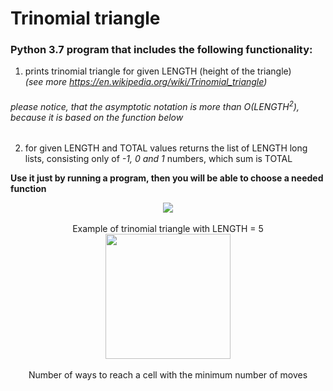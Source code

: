 # Trinomial triangle 
### Python 3.7 program that includes the following functionality: <br>
1. prints trinomial triangle for given LENGTH (height of the triangle) <br>_(see more https://en.wikipedia.org/wiki/Trinomial_triangle)_ <br>
###### please notice, that the asymptotic notation is more than O(LENGTH<sup>2</sup>), because it is based on the function below
2. for given LENGTH and TOTAL values returns the list of LENGTH long lists, consisting only of _-1, 0 and 1_ numbers, which sum is TOTAL

**Use it just by running a program, then you will be able to choose a needed function**

<p align="center">
          <img src="https://wikimedia.org/api/rest_v1/media/math/render/svg/cc502b2cecdfb28fa8674bd32b3f1097ce6451be">
          <br><br>
          Example of trinomial triangle with LENGTH = 5
          <br>
          <img width="200" src="https://upload.wikimedia.org/wikipedia/commons/thumb/9/92/King_walks.svg/800px-King_walks.svg.png">
          <br><br>
          Number of ways to reach a cell with the minimum number of moves
</p>
